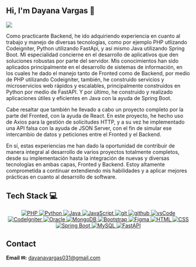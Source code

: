 ## Hi, I'm Dayana Vargas 👋

 ![](https://readme-typing-svg.herokuapp.com?&font=IBM+Plex+Sans&color=abcdef&size=20&lines=Welcome+to+my+GitHub+Profile!)


Como practicante Backend, he ido adquiriendo experiencia en cuanto al trabajo y manejo de diversas tecnologías, como por ejemplo PHP utlizando Codeigniter, Python utilizando FastApi, y así mismo Java utilizando Spring Boot. Mi especialidad concierne en el desarrollo de aplicativos que den soluciones robustas por parte del servidor. Mis conocimientos han sido aplicados principalmente en el desarrollo de sistemas de información, en los cuales he dado el manejo tanto de Fronted como de Backend, por medio de PHP utilizando Codeigniter, también, he construido servicios y microservicios web rápidos y escalables, principalmente construidos en Python por medio de FastAPI. Y por último, he construido y realizado aplicaciones útiles y eficientes en Java con la ayuda de Spring Boot.

Cabe resaltar que también he llevado a cabo un proyecto completo por la parte del Fronted, con la ayuda de React. En este proyecto, he hecho uso de Axios para la gestión de solicitudes HTTP, y a su vez he implementado una API falsa con la ayuda de JSON Server, con el fin de simular ese intercambio de datos y peticiones entre el Fronted y el Backend.

En sí, estas experiencias me han dado la oportunidad de contribuir de manera integral al desarrollo de varios proyectos totalmente completos, desde su implementación hasta la integración de nuevas y diversas tecnologías en ambas capas, Fronted y Backend. Estoy altamente comprometida a continuar extendiendo mis habilidades y a aplicar mejores prácticas en cuanto al desarrollo de software.

## Tech Stack 💻
<p align="center">
  <a href="https://www.php.net" >
    <img alt="PHP" src="https://img.shields.io/badge/PHP-7a86b8?style=for-the-badge&logo=PHP&logoColor=white">
  </a>
  <a href="https://www.python.org" >
    <img alt="Python" src="https://img.shields.io/badge/Python-3776AB?style=for-the-badge&logo=python&logoColor=white">
  </a>
  <a href="https://www.java.com" target="_blank">
    <img alt="Java" src="https://img.shields.io/badge/Java-007396?style=for-the-badge&logo=java&logoColor=white">
  </a>
  <a href="https://developer.mozilla.org/en-US/docs/Web/JavaScript" target="_blank">
    <img alt="JavaScript" src="https://img.shields.io/badge/JavaScript-F7DF1E?style=for-the-badge&logo=javascript&logoColor=black">
  </a>
  <a href="https://git-scm.com/" target="_blank">
    <img src="https://img.shields.io/badge/git-F05032.svg?style=for-the-badge&logo=git&logoColor=white"
      alt="git"/>
  </a>
  <a href="https://github.com/ELanza-48" target="_blank">
    <img src="https://img.shields.io/badge/github-181717.svg?style=for-the-badge&logo=github&logoColor=white" alt="github" />
  </a>
  <a href="https://code.visualstudio.com/" target="_blank">
    <img src="https://img.shields.io/badge/vscode-007ACC.svg?style=for-the-badge&logo=visualstudiocode&logoColor=white" alt="vsCode"/> 
  </a>
  <a href="https://codeigniter.com/" target="_blank">
    <img alt="CodeIgniter" src="https://img.shields.io/badge/CodeIgniter-EF4223?style=for-the-badge&logo=codeigniter&logoColor=white">
  </a>
  <a href="https://www.oracle.com/database/" target="_blank">
    <img alt="Oracle" src="https://img.shields.io/badge/Oracle-F80000?style=for-the-badge&logo=oracle&logoColor=white">
  </a>
  <a href="https://www.mongodb.com/" target="_blank">
    <img alt="MongoDB" src="https://img.shields.io/badge/MongoDB-47A248?style=for-the-badge&logo=mongodb&logoColor=white">
  </a>
   </a>
  <a href="https://getbootstrap.com/" target="_blank">
    <img alt="Bootstrap" src="https://img.shields.io/badge/Bootstrap-7952B3?style=for-the-badge&logo=bootstrap&logoColor=white">
  </a>
  <a href="https://www.figma.com/" target="_blank">
    <img alt="Figma" src="https://img.shields.io/badge/Figma-F24E1E?style=for-the-badge&logo=figma&logoColor=white">
  </a>
  <a href="https://developer.mozilla.org/en-US/docs/Web/HTML" target="_blank">
    <img alt="HTML" src="https://img.shields.io/badge/HTML-E34F26?style=for-the-badge&logo=html5&logoColor=white">
  </a>
  <a href="https://developer.mozilla.org/en-US/docs/Web/CSS" target="_blank">
    <img alt="CSS" src="https://img.shields.io/badge/CSS-1572B6?style=for-the-badge&logo=css3&logoColor=white">
  </a>
  <a href="https://spring.io/projects/spring-boot" target="_blank">
    <img alt="Spring Boot" src="https://img.shields.io/badge/Spring%20Boot-6DB33F?style=for-the-badge&logo=springboot&logoColor=white">
  </a>
  <a href="https://www.mysql.com/" target="_blank">
    <img alt="MySQL" src="https://img.shields.io/badge/MySQL-4479A1?style=for-the-badge&logo=mysql&logoColor=white">
  </a>
  <a href="https://fastapi.tiangolo.com/" target="_blank">
  <img alt="FastAPI" src="https://img.shields.io/badge/FastAPI-009688?style=for-the-badge&logo=fastapi&logoColor=white">
</a>
</p>


## Contact
 **Email ✉:** dayanavargas031@gmail.com

